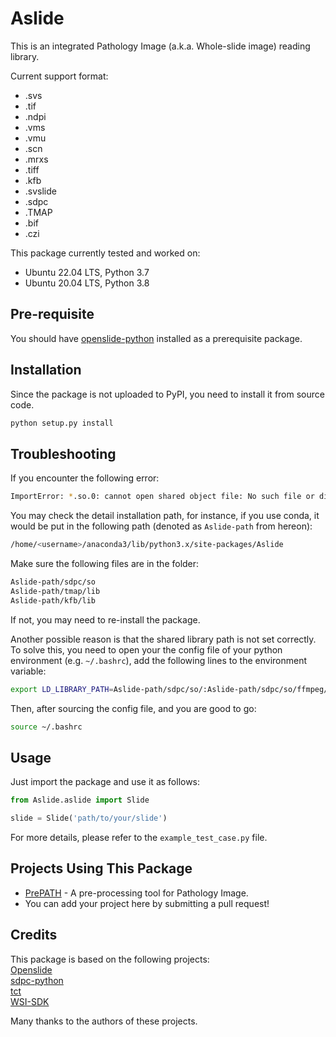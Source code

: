 # Aslide

This is an integrated Pathology Image (a.k.a. Whole-slide image) reading library.

Current support format:

- .svs
- .tif
- .ndpi
- .vms
- .vmu
- .scn
- .mrxs
- .tiff
- .kfb
- .svslide
- .sdpc
- .TMAP
- .bif
- .czi

This package currently tested and worked on:

- Ubuntu 22.04 LTS, Python 3.7
- Ubuntu 20.04 LTS, Python 3.8

## Pre-requisite

You should have [openslide-python](https://pypi.org/project/openslide-python/) installed as a prerequisite package.

## Installation

Since the package is not uploaded to PyPI, you need to install it from source code.

```bash
python setup.py install
```

## Troubleshooting

If you encounter the following error:

```bash
ImportError: *.so.0: cannot open shared object file: No such file or directory
```

You may check the detail installation path, for instance, if you use conda, it would be put in the following path (denoted as `Aslide-path` from hereon):

```bash
/home/<username>/anaconda3/lib/python3.x/site-packages/Aslide
```

Make sure the following files are in the folder:

```bash
Aslide-path/sdpc/so
Aslide-path/tmap/lib
Aslide-path/kfb/lib
```

If not, you may need to re-install the package.

Another possible reason is that the shared library path is not set correctly. To solve this, you need to open your the config file of your python environment (e.g. `~/.bashrc`), add the following lines to the environment variable:

```bash
export LD_LIBRARY_PATH=Aslide-path/sdpc/so/:Aslide-path/sdpc/so/ffmpeg/:Aslide-path/kfb/lib/:Aslide-path/tmap/lib:$LD_LIBRARY_PATH
```

Then, after sourcing the config file, and you are good to go:

```bash
source ~/.bashrc
```

## Usage

Just import the package and use it as follows:

```python
from Aslide.aslide import Slide

slide = Slide('path/to/your/slide')
```

For more details, please refer to the `example_test_case.py` file.

## Projects Using This Package

- [PrePATH](https://github.com/birkhoffkiki/PrePATH) - A pre-processing tool for Pathology Image.
- You can add your project here by submitting a pull request!

## Credits

This package is based on the following projects:  
[Openslide](https://github.com/openslide/openslide)  
[sdpc-python](https://github.com/WonderLandxD/sdpc-for-python)  
[tct](https://github.com/liyu10000/tct)  
[WSI-SDK](https://github.com/yasohasakii/WSI-SDK)

Many thanks to the authors of these projects.
